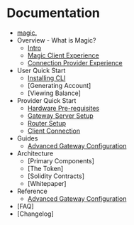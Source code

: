 Documentation
=============

* [magic.](./intro.md)
* Overview - What is Magic?
    * [Intro](./intro.md)
    * [Magic Client Experience](./magic-client-experience.md)
    * [Connection Provider Experience](./connection-provider-experience.md)
* User Quick Start
    * [Installing CLI](magic-cli/quick-start/installing-cli.md)
    * [Generating Account]
    * [Viewing Balance]
* Provider Quick Start
    * [Hardware Pre-requisites](magic-agent/gateway/quick-start/hardware-prereqs.md)
    * [Gateway Server Setup](magic-agent/gateway/quick-start/gateway-server-setup.md)
    * [Router Setup](magic-agent/gateway/quick-start/router-setup.md)
    * [Client Connection](magic-agent/gateway/quick-start/client-connection.md)
* Guides
    * [Advanced Gateway Configuration](magic-agent/gateway/guides/configuring-your-gateway.md)
* Architecture
    * [Primary Components]
    * [The Token]
    * [Solidity Contracts]
    * [Whitepaper]
* Reference
    * [Advanced Gateway Configuration](magic-agent/gateway/reference/advanced-config.md)
* [FAQ]
* [Changelog]
